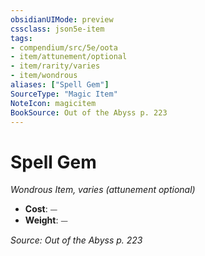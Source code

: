 ```yaml
---
obsidianUIMode: preview
cssclass: json5e-item
tags:
- compendium/src/5e/oota
- item/attunement/optional
- item/rarity/varies
- item/wondrous
aliases: ["Spell Gem"]
SourceType: "Magic Item"
NoteIcon: magicitem
BookSource: Out of the Abyss p. 223
---
```

# Spell Gem
*Wondrous Item, varies (attunement optional)*  

- **Cost**: ⏤
- **Weight**: ⏤

*Source: Out of the Abyss p. 223*